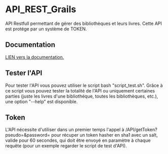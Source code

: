 # API_REST_Grails
API Restfull permettant de gérer des bibliothèques et leurs livres. Cette API est protége par un système de TOKEN.


## Documentation

[LIEN vers la documentation.](DOCUMENTATION.md)


## Tester l'API

Pour tester l'API vous pouvez utiliser le script bash "script_test.sh". Grâce à ce script vous pouvez tester la totalité de l'API ou uniquement certaines parties (juste les livres d'une bibliothéque, toutes les bibliothèques, etc.), une option "--help" est disponible.


## Token

L'API nécessite d'utiliser dans un premier temps l'appel à <racine>/API/getToken?pseudo=<pseudo>&password=<password> pour récuper un token hasher en sha1 avec un salt, valide pour 60 secondes, qui doit être envoyé en paramètre à chaque requête (pour un exemple regarder le script de test d'API).

